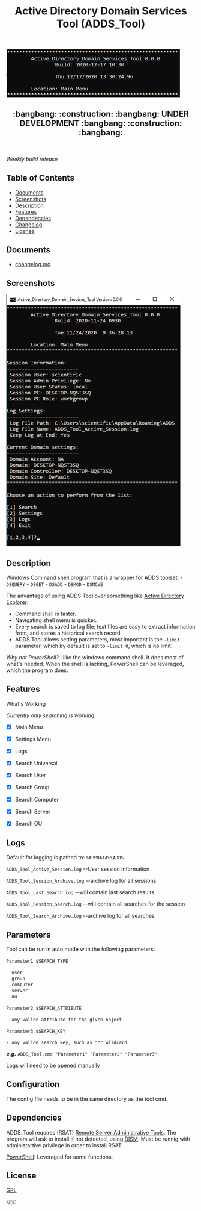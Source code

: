 <h1 align="center"> Active Directory Domain Services Tool (ADDS_Tool) </h1> <br>

![Main Banner](./images/ADDS_T_Main_Banner.png)

<h2 align="center"> :bangbang:  :construction:  :bangbang: UNDER DEVELOPMENT :bangbang:  :construction:  :bangbang: </h2> <br>


*Weekly build release*


## Table of Contents

- [Documents](#Documents)
- [Screenshots](#Screenshots)
- [Description](#Description)
- [Features](#features)
- [Dependencies](#Dependencies)
- [Changelog](#Changelog)
- [License](#License)


## Documents

 - [changelog.md](https://github.com/DavidGeeraerts/ADDS_Tool/blob/main/ChangeLog.md)


## Screenshots

![Main Menu](./images/Main_Menu_Local.png)


## Description

Windows Command shell program that is a wrapper for ADDS toolset:
	- `DSQUERY`
	- `DSGET`
	- `DSADD`
	- `DSMOD`
	- `DSMOVE`
	
The advantage of using ADDS Tool over something like [Active Directory Explorer](https://docs.microsoft.com/en-us/sysinternals/downloads/adexplorer):
 - Command shell is faster.
 - Navigating shell menu is quicker.
 - Every search is saved to log file; text files are easy to extract information from, and stores a historical search record.
 - ADDS Tool allows setting parameters, most important is the `-limit` parameter, which by default is set to `-limit 0`, which is no limit.

*Why not PowerShell?*
I like the windows command shell. It does most of what's needed. When the shell is lacking, PowerShell can be leveraged, which the program does.


## Features

 What's Working

*Currently only searching is working.*

- [X] Main Menu
- [X] Settings Menu
- [X] Logs
- [X] Search Universal
- [X] Search User
- [X] Search Group
- [X] Search Computer
- [X] Search Server
- [X] Search OU


## Logs

Default for logging is pathed to: `%APPDATA%\ADDS`

`ADDS_Tool_Active_Session.log` --User session information

`ADDS_Tool_Session_Archive.log` --archive log for all sessions

`ADDS_Tool_Last_Search.log` --will contain last search results

`ADDS_Tool_Session_Search.log` --will contain all searches for the session

`ADDS_Tool_Search_Archive.log` --archive log for all searches




## Parameters

Tool can be run in auto mode with the following parameters:

`Parameter1 $SEARCH_TYPE`
	
	- user
	- group
	- computer
	- server
	- ou

`Parameter2 $SEARCH_ATTRIBUTE`

	- any valide attribute for the given object

`Parameter3 $SEARCH_KEY`

	- any valide search key, such as "*" wildcard

***e.g.*** `ADDS_Tool.cmd "Parameter1" "Parameter2" "Parameter3"`

Logs will need to be opened manually


## Configuration

The config file needs to be in the same directory as the tool cmd.



## Dependencies

ADDS_Tool requires (RSAT) [Remote Server Administrative Tools](https://docs.microsoft.com/en-us/troubleshoot/windows-server/system-management-components/remote-server-administration-tools). 
The program will ask to install if not detected, using [DISM](https://docs.microsoft.com/en-us/windows-hardware/manufacture/desktop/what-is-dism). 
Must be runnig with administartive privilege in order to install RSAT. 

[PowerShell](https://docs.microsoft.com/en-us/powershell/scripting/overview): Leveraged for some functions.


## License

[GPL](LICENSE)

:us:
